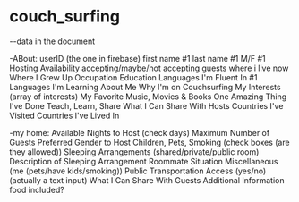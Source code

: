 # couch_surfing
 
--data in the document

-ABout:
userID (the one in firebase)
first name #1
last name #1
M/F #1 
Hosting Availability  accepting/maybe/not accepting guests
where i live now
Where I Grew Up
Occupation
Education
Languages I'm Fluent In #1
Languages I'm Learning
About Me 
Why I'm on Couchsurfing
My Interests    (array of interests)
My Favorite Music, Movies & Books
One Amazing Thing I've Done
Teach, Learn, Share
What I Can Share With Hosts
Countries I've Visited
Countries I've Lived In

-my home:
Available Nights to Host (check days)
Maximum Number of Guests
Preferred Gender to Host
Children, Pets, Smoking (check boxes (are they allowed))
Sleeping Arrangements (shared/private/public room)
Description of Sleeping Arrangement
Roommate Situation
Miscellaneous (me (pets/have kids/smoking))
Public Transportation Access (yes/no) (actually a text input)
What I Can Share With Guests
Additional Information
food included?
